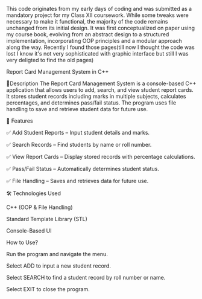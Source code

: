 This code originates from my early days of coding and was submitted as a mandatory project for my Class XII coursework. While some tweaks were necessary to make it functional, the majority of the code remains unchanged from its initial design. It was first conceptualized on paper using my course book, evolving from an abstract design to a structured implementation, incorporating OOP principles and a modular approach along the way.
Recently I found those pages(till now I thought the code was lost I know it's not very sophisticated with graphic interface but still I was very deligted to find the old pages)

Report Card Management System in C++
 
 📌Description
The Report Card Management System is a console-based C++ application that allows users to add, search, and view student report cards. It stores student records including marks in multiple subjects, calculates percentages, and determines pass/fail status. The program uses file handling to save and retrieve student data for future use.

🚀 Features

✅ Add Student Reports – Input student details and marks.

✅ Search Records – Find students by name or roll number.

✅ View Report Cards – Display stored records with percentage calculations.

✅ Pass/Fail Status – Automatically determines student status.

✅ File Handling – Saves and retrieves data for future use.

🛠 Technologies Used

C++ (OOP & File Handling)

Standard Template Library (STL)

Console-Based UI

How to Use?

Run the program and navigate the menu.

Select ADD to input a new student record.

Select SEARCH to find a student record by roll number or name.

Select EXIT to close the program.
